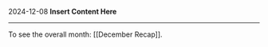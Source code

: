 2024-12-08
__Insert Content Here__
_______________________
To see the overall month: [[December Recap]].
